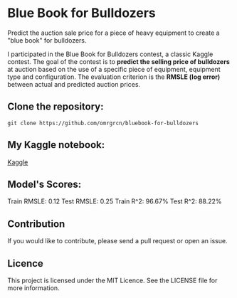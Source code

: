 # Blue Book for Bulldozers

Predict the auction sale price for a piece of heavy equipment to create a "blue book" for bulldozers.

I participated in the Blue Book for Bulldozers contest, a classic Kaggle contest. The goal of the contest is to **predict the selling price of bulldozers** at auction based on the use of a specific piece of equipment, equipment type and configuration. The evaluation criterion is the **RMSLE (log error)** between actual and predicted auction prices.

## Clone the repository:
    git clone https://github.com/omrgrcn/bluebook-for-bulldozers

## My Kaggle notebook:
[Kaggle](https://www.kaggle.com/code/mergerin/blue-book-for-bulldozers)

## Model's Scores:
Train RMSLE: 0.12
Test RMSLE: 0.25
Train R^2: 96.67%
Test R^2: 88.22%

## Contribution
If you would like to contribute, please send a pull request or open an issue.

## Licence
This project is licensed under the MIT Licence. See the LICENSE file for more information.
